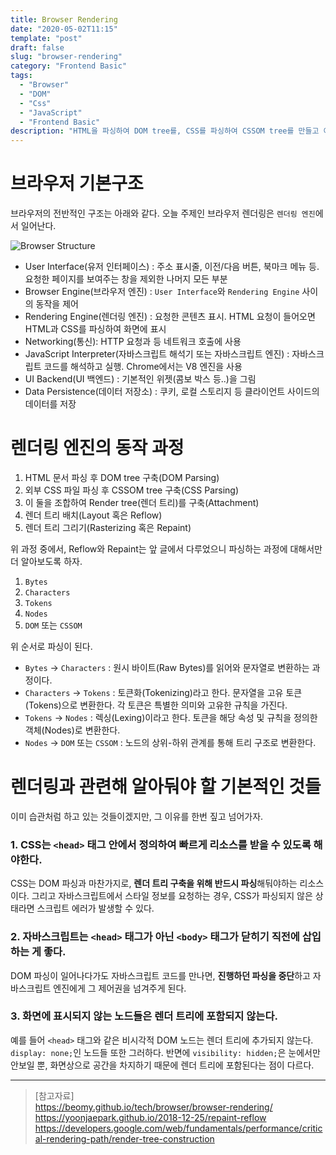 ```yaml
---
title: Browser Rendering
date: "2020-05-02T11:15"
template: "post"
draft: false
slug: "browser-rendering"
category: "Frontend Basic"
tags:
  - "Browser"
  - "DOM"
  - "Css"
  - "JavaScript"
  - "Frontend Basic"
description: "HTML을 파싱하여 DOM tree를, CSS를 파싱하여 CSSOM tree를 만들고 이 둘을 조합해 Render tree를 만든다. 이를 배치하고 그리는 과정이 바로 이전 포스트에서 다룬 Reflow와 Repaint이다."
---
```


# 브라우저 기본구조
브라우저의 전반적인 구조는 아래와 같다. 오늘 주제인 브라우저 렌더링은 `렌더링 엔진`에서 일어난다.

![Browser Structure](/media/browser_structure.png)

- User Interface(유저 인터페이스) : 주소 표시줄, 이전/다음 버튼, 북마크 메뉴 등. 요청한 페이지를 보여주는 창을 제외한 나머지 모든 부분
- Browser Engine(브라우저 엔진) : `User Interface`와 `Rendering Engine` 사이의 동작을 제어
- Rendering Engine(렌더링 엔진) : 요청한 콘텐츠 표시. HTML 요청이 들어오면 HTML과 CSS를 파싱하여 화면에 표시
- Networking(통신): HTTP 요청과 등 네트워크 호출에 사용
- JavaScript Interpreter(자바스크립트 해석기 또는 자바스크립트 엔진) : 자바스크립트 코드를 해석하고 실행. Chrome에서는 V8 엔진을 사용
- UI Backend(UI 백엔드) : 기본적인 위젯(콤보 박스 등..)을 그림
- Data Persistence(데이터 저장소) : 쿠키, 로컬 스토리지 등 클라이언트 사이드의 데이터를 저장

# 렌더링 엔진의 동작 과정
1. HTML 문서 파싱 후 DOM tree 구축(DOM Parsing)
2. 외부 CSS 파일 파싱 후 CSSOM tree 구축(CSS Parsing)
3. 이 둘을 조합하여 Render tree(렌더 트리)를 구축(Attachment)
4. 렌더 트리 배치(Layout 혹은 Reflow)
5. 렌더 트리 그리기(Rasterizing 혹은 Repaint)  

위 과정 중에서, Reflow와 Repaint는 앞 글에서 다루었으니 파싱하는 과정에 대해서만 더 알아보도록 하자.  

1. `Bytes`
2. `Characters`
3. `Tokens`
4. `Nodes`
5. `DOM` 또는 `CSSOM`  

위 순서로 파싱이 된다.  

- `Bytes` -> `Characters` : 원시 바이트(Raw Bytes)를 읽어와 문자열로 변환하는 과정이다.
- `Characters` -> `Tokens` : 토큰화(Tokenizing)라고 한다. 문자열을 고유 토큰(Tokens)으로 변환한다. 각 토큰은 특별한 의미와 고유한 규칙을 가진다.
- `Tokens` -> `Nodes` : 렉싱(Lexing)이라고 한다. 토큰을 해당 속성 및 규칙을 정의한 객체(Nodes)로 변환한다.
- `Nodes` -> `DOM` 또는 `CSSOM` : 노드의 상위-하위 관계를 통해 트리 구조로 변환한다.

# 렌더링과 관련해 알아둬야 할 기본적인 것들

이미 습관처럼 하고 있는 것들이겠지만, 그 이유를 한번 짚고 넘어가자.

### 1. CSS는 `<head>` 태그 안에서 정의하여 빠르게 리소스를 받을 수 있도록 해야한다.
CSS는 DOM 파싱과 마찬가지로, **렌더 트리 구축을 위해 반드시 파싱**해둬야하는 리소스이다. 그리고 자바스크립트에서 스타일 정보를 요청하는 경우, CSS가 파싱되지 않은 상태라면 스크립트 에러가 발생할 수 있다.

### 2. 자바스크립트는 `<head>` 태그가 아닌 `<body>` 태그가 닫히기 직전에 삽입하는 게 좋다.
DOM 파싱이 일어나다가도 자바스크립트 코드를 만나면, **진행하던 파싱을 중단**하고 자바스크립트 엔진에게 그 제어권을 넘겨주게 된다.

### 3. 화면에 표시되지 않는 노드들은 렌더 트리에 포함되지 않는다.
예를 들어 `<head>` 태그와 같은 비시각적 DOM 노드는 렌더 트리에 추가되지 않는다. `display: none;`인 노드들 또한 그러하다. 반면에 `visibility: hidden;`은 눈에서만 안보일 뿐, 화면상으로 공간을 차지하기 때문에 렌더 트리에 포함된다는 점이 다르다.

---

> [참고자료]  
> https://beomy.github.io/tech/browser/browser-rendering/  
> https://yoonjaepark.github.io/2018-12-25/repaint-reflow  
> https://developers.google.com/web/fundamentals/performance/critical-rendering-path/render-tree-construction  
